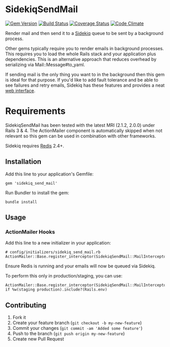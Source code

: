 # SidekiqSendMail

[![Gem Version](https://badge.fury.io/rb/sidekiq_send_mail.svg)](http://badge.fury.io/rb/sidekiq_send_mail)
[![Build Status](https://travis-ci.org/pgeraghty/sidekiq_send_mail.svg?branch=master)](https://travis-ci.org/pgeraghty/sidekiq_send_mail)
[![Coverage Status](https://img.shields.io/coveralls/pgeraghty/sidekiq_send_mail.svg)](https://coveralls.io/r/pgeraghty/sidekiq_send_mail?branch=master)
[![Code Climate](https://codeclimate.com/github/pgeraghty/sidekiq_send_mail.png)](https://codeclimate.com/github/pgeraghty/sidekiq_send_mail)

Render mail and then send it to a [Sidekiq](http://sidekiq.org/) queue to be sent by a background process.

Other gems typically require you to render emails in background processes. This requires you to load the whole Rails stack and your application plus dependencies. This is an alternative approach that reduces overhead by serializing via Mail::Message#to_yaml.

If sending mail is the only thing you want to in the background then this gem is ideal for that purpose. If you'd like to add fault tolerance and be able to see failures and retry emails, Sidekiq has these features and provides a neat [web interface](https://github.com/mperham/sidekiq/wiki/Monitoring).

# Requirements
SidekiqSendMail has been tested with the latest MRI (2.1.2, 2.0.0) under Rails 3 &amp; 4. 
The ActionMailer component is automatically skipped when not relevant so this gem can be 
used in combination with other frameworks.

Sidekiq requires [Redis](http://redis.io/) 2.4+.

## Installation

Add this line to your application's Gemfile:

    gem 'sidekiq_send_mail'
    
Run Bundler to install the gem:
   
    bundle install


## Usage
### ActionMailer Hooks
Add this line to a new initializer in your application:

    # config/initializers/sidekiq_send_mail.rb
    ActionMailer::Base.register_interceptor(SidekiqSendMail::MailInterceptor)

Ensure Redis is running and your emails will now be queued via Sidekiq.

To perform this only in production/staging, you can use:

    ActionMailer::Base.register_interceptor(SidekiqSendMail::MailInterceptor) if %w(staging production).include?(Rails.env)
    
## Contributing

1. Fork it
2. Create your feature branch (`git checkout -b my-new-feature`)
3. Commit your changes (`git commit -am 'Added some feature'`)
4. Push to the branch (`git push origin my-new-feature`)
5. Create new Pull Request
